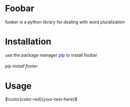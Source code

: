# Foobar
foober is a python library for dealing with word pluralization

# Installation
use the package manager  <span style="color:blue">pip</span> to install foobar
###### pip install footer

# Usage
$\color{color-red}{your-text-here}$
